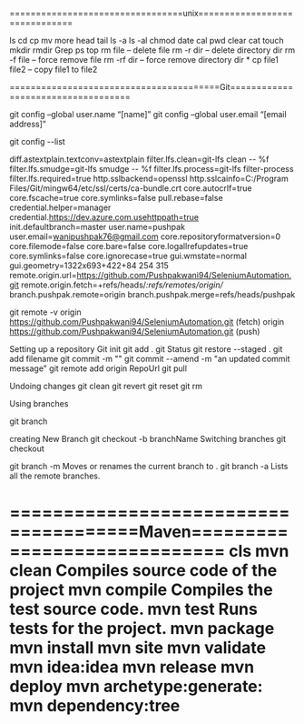 =================================unix==============================

ls
cd
cp
mv
more 
head
tail
ls -a
ls -al
chmod
date
cal
pwd
clear
cat
touch
mkdir
rmdir
Grep
ps 
top
rm file – delete file
rm -r dir – delete directory dir
rm -f file – force remove file
rm -rf dir – force remove directory dir *
cp file1 file2 – copy file1 to file2





========================================Git===================================


git config –global user.name “[name]” 
git config –global user.email “[email address]” 

git config --list

diff.astextplain.textconv=astextplain
filter.lfs.clean=git-lfs clean -- %f
filter.lfs.smudge=git-lfs smudge -- %f
filter.lfs.process=git-lfs filter-process
filter.lfs.required=true
http.sslbackend=openssl
http.sslcainfo=C:/Program Files/Git/mingw64/etc/ssl/certs/ca-bundle.crt
core.autocrlf=true
core.fscache=true
core.symlinks=false
pull.rebase=false
credential.helper=manager
credential.https://dev.azure.com.usehttppath=true
init.defaultbranch=master
user.name=pushpak
user.email=wanipushpak76@gmail.com
core.repositoryformatversion=0
core.filemode=false
core.bare=false
core.logallrefupdates=true
core.symlinks=false
core.ignorecase=true
gui.wmstate=normal
gui.geometry=1322x693+422+84 254 315
remote.origin.url=https://github.com/Pushpakwani94/SeleniumAutomation.git
remote.origin.fetch=+refs/heads/*:refs/remotes/origin/*
branch.pushpak.remote=origin
branch.pushpak.merge=refs/heads/pushpak
 


git remote -v
origin  https://github.com/Pushpakwani94/SeleniumAutomation.git (fetch)
origin  https://github.com/Pushpakwani94/SeleniumAutomation.git (push)


Setting up a repository
Git init
git add .
git Status
git restore --staged .
git add filename
git commit -m ""
git commit --amend -m "an updated commit message"
git remote add origin RepoUrl
git pull

Undoing changes
git clean
git revert
git reset
git rm

Using branches

git branch

creating New Branch
    git checkout -b branchName
Switching branches
   git checkout <branchname>
   
 git branch -m <branch>	     Moves or renames the current branch to <branch>.
 git branch -a	Lists all the remote branches.
 
 
 ======================================Maven=============================
 cls
 mvn clean          Compiles source code of the project
 mvn compile        Compiles the test source code.
 mvn test           Runs tests for the project.
 mvn package
 mvn install
 mvn site
 mvn validate
 mvn idea:idea
 mvn release
 mvn deploy
 mvn archetype:generate:
 mvn dependency:tree
 =================================================================
 
